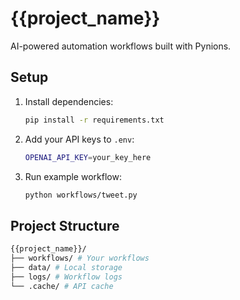 # {{project_name}}

AI-powered automation workflows built with Pynions.

## Setup

1. Install dependencies:

   ```bash
   pip install -r requirements.txt
   ```

2. Add your API keys to `.env`:

   ```bash
   OPENAI_API_KEY=your_key_here
   ```

3. Run example workflow:
   ```bash
   python workflows/tweet.py
   ```

## Project Structure

```bash
{{project_name}}/
├── workflows/ # Your workflows
├── data/ # Local storage
├── logs/ # Workflow logs
└── .cache/ # API cache
```
